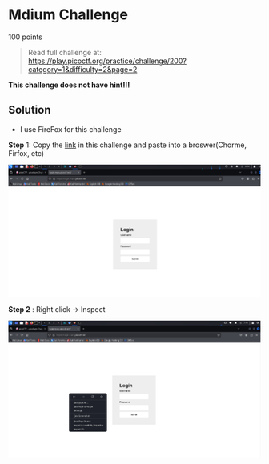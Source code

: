 # Mdium Challenge

100 points

> Read full challenge at: https://play.picoctf.org/practice/challenge/200?category=1&difficulty=2&page=2

**This challenge does not have hint!!!**

## Solution

- I use FireFox for this challenge

**Step** 1: Copy the [link](https://login.mars.picoctf.net/) in this challenge and paste into a broswer(Chorme, Firfox, etc)


![Picture of Step 1](Image0.png)

**Step 2** : Right click -> Inspect

![Picture of Step 1](image.png)

